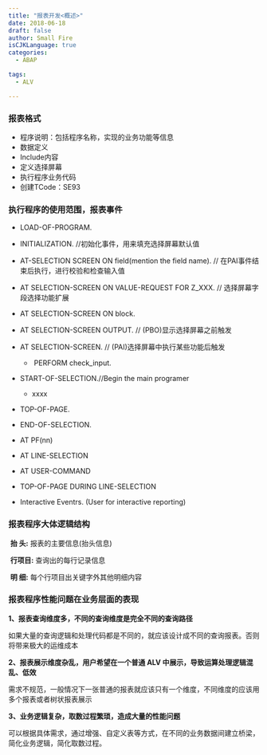```yaml
---
title: "报表开发<概述>"
date: 2018-06-18
draft: false
author: Small Fire
isCJKLanguage: true
categories: 
  - ABAP

tags: 
  - ALV

---
```




### 报表格式

- 程序说明：包括程序名称，实现的业务功能等信息
- 数据定义
- Include内容
- 定义选择屏幕
- 执行程序业务代码
- 创建TCode：SE93

### 执行程序的使用范围，报表事件

- LOAD-OF-PROGRAM.
- INITIALIZATION. //初始化事件，用来填充选择屏幕默认值
- AT-SELECTION SCREEN ON field(mention the field name).  // 在PAI事件结束后执行，进行校验和检查输入值
- AT SELECTION-SCREEN ON VALUE-REQUEST FOR Z_XXX. // 选择屏幕字段选择功能扩展
- AT SELECTION-SCREEN ON block.
- AT SELECTION-SCREEN OUTPUT.   // (PBO)显示选择屏幕之前触发
- AT SELECTION-SCREEN.   // (PAI)选择屏幕中执行某些功能后触发

  - ​	PERFORM check_input.
- START-OF-SELECTION.//Begin the main programer

  - xxxx
- TOP-OF-PAGE.
- END-OF-SELECTION. 
- AT PF(nn)
- AT LINE-SELECTION
- AT USER-COMMAND
- TOP-OF-PAGE DURING LINE-SELECTION
- Interactive Eventrs. (User for interactive reporting)

### 报表程序大体逻辑结构
​	**抬  头:** 报表的主要信息(抬头信息)

​	**行项目:** 查询出的每行记录信息

​	**明  细:** 每个行项目出关键字外其他明细内容

### 报表程序性能问题在业务层面的表现

**1、报表查询维度多，不同的查询维度是完全不同的查询路径**

​	如果大量的查询逻辑和处理代码都是不同的，就应该设计成不同的查询报表。否则将带来极大的运维成本

**2、报表展示维度杂乱，用户希望在一个普通 ALV 中展示，导致运算处理逻辑混乱、低效**

​	需求不规范，一般情况下一张普通的报表就应该只有一个维度，不同维度的应该用多个报表或者树状报表展示

**3、业务逻辑复杂，取数过程繁琐，造成大量的性能问题**

​	可以根据具体需求，通过增强、自定义表等方式，在不同的业务数据间建立桥梁，简化业务逻辑，简化取数过程。











